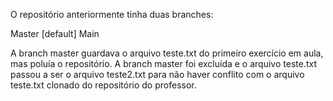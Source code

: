 O repositório anteriormente tinha duas branches:

Master [default]
Main

A branch master guardava o arquivo teste.txt do primeiro exercício em aula, mas poluía o repositório. 
A branch master foi excluída e o arquivo teste.txt passou a ser o arquivo teste2.txt para não haver conflito com o arquivo teste.txt clonado do repositório do professor.
